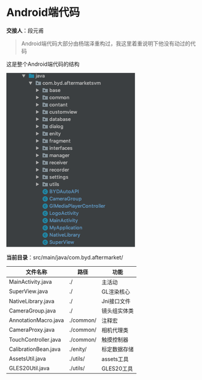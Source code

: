# Android端代码

**交接人**：段元甫

> Android端代码大部分由杨瑞泽重构过，我这里着重说明下他没有动过的代码

这是整个Android端代码的结构

![Android](./res/Android端代码结构.png)

**当前目录**：src/main/java/com.byd.aftermarket/

| 文件名称             | 路径      | 功能         |
| -------------------- | --------- | ------------ |
| MainActivity.java    | ./        | 主活动       |
| SuperView.java       | ./        | GL渲染核心   |
| NativeLibrary.java   | ./        | Jni接口文件  |
| CameraGroup.java     | ./        | 镜头组实体类 |
| AnnotationMacro.java | ./common/ | 注释宏       |
| CameraProxy.java     | ./common/ | 相机代理类   |
| TouchController.java | ./common/ | 触摸控制器   |
| CalibrationBean.java | ./enity/  | 标定数据存储 |
| AssetsUtil.java      | ./utils/  | assets工具   |
| GLES20Util.java      | ./utils/  | GLES20工具   |

